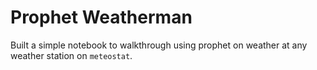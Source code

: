 # Prophet Weatherman

Built a simple notebook to walkthrough using prophet on weather at any weather station on `meteostat`. 
